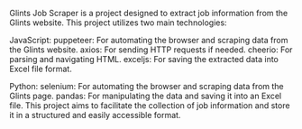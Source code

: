 Glints Job Scraper is a project designed to extract job information from the Glints website. This project utilizes two main technologies:

JavaScript:
puppeteer: For automating the browser and scraping data from the Glints website.
axios: For sending HTTP requests if needed.
cheerio: For parsing and navigating HTML.
exceljs: For saving the extracted data into Excel file format.

Python:
selenium: For automating the browser and scraping data from the Glints page.
pandas: For manipulating the data and saving it into an Excel file.
This project aims to facilitate the collection of job information and store it in a structured and easily accessible format.
